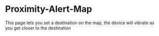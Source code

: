 # Proximity-Alert-Map
This page lets you set a destination on the map, the device will vibrate as you get closer to the destination 
